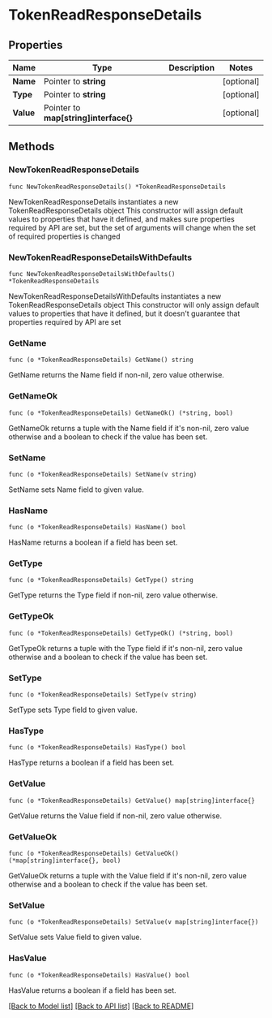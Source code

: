 # TokenReadResponseDetails

## Properties

Name | Type | Description | Notes
------------ | ------------- | ------------- | -------------
**Name** | Pointer to **string** |  | [optional] 
**Type** | Pointer to **string** |  | [optional] 
**Value** | Pointer to **map[string]interface{}** |  | [optional] 

## Methods

### NewTokenReadResponseDetails

`func NewTokenReadResponseDetails() *TokenReadResponseDetails`

NewTokenReadResponseDetails instantiates a new TokenReadResponseDetails object
This constructor will assign default values to properties that have it defined,
and makes sure properties required by API are set, but the set of arguments
will change when the set of required properties is changed

### NewTokenReadResponseDetailsWithDefaults

`func NewTokenReadResponseDetailsWithDefaults() *TokenReadResponseDetails`

NewTokenReadResponseDetailsWithDefaults instantiates a new TokenReadResponseDetails object
This constructor will only assign default values to properties that have it defined,
but it doesn't guarantee that properties required by API are set

### GetName

`func (o *TokenReadResponseDetails) GetName() string`

GetName returns the Name field if non-nil, zero value otherwise.

### GetNameOk

`func (o *TokenReadResponseDetails) GetNameOk() (*string, bool)`

GetNameOk returns a tuple with the Name field if it's non-nil, zero value otherwise
and a boolean to check if the value has been set.

### SetName

`func (o *TokenReadResponseDetails) SetName(v string)`

SetName sets Name field to given value.

### HasName

`func (o *TokenReadResponseDetails) HasName() bool`

HasName returns a boolean if a field has been set.

### GetType

`func (o *TokenReadResponseDetails) GetType() string`

GetType returns the Type field if non-nil, zero value otherwise.

### GetTypeOk

`func (o *TokenReadResponseDetails) GetTypeOk() (*string, bool)`

GetTypeOk returns a tuple with the Type field if it's non-nil, zero value otherwise
and a boolean to check if the value has been set.

### SetType

`func (o *TokenReadResponseDetails) SetType(v string)`

SetType sets Type field to given value.

### HasType

`func (o *TokenReadResponseDetails) HasType() bool`

HasType returns a boolean if a field has been set.

### GetValue

`func (o *TokenReadResponseDetails) GetValue() map[string]interface{}`

GetValue returns the Value field if non-nil, zero value otherwise.

### GetValueOk

`func (o *TokenReadResponseDetails) GetValueOk() (*map[string]interface{}, bool)`

GetValueOk returns a tuple with the Value field if it's non-nil, zero value otherwise
and a boolean to check if the value has been set.

### SetValue

`func (o *TokenReadResponseDetails) SetValue(v map[string]interface{})`

SetValue sets Value field to given value.

### HasValue

`func (o *TokenReadResponseDetails) HasValue() bool`

HasValue returns a boolean if a field has been set.


[[Back to Model list]](../README.md#documentation-for-models) [[Back to API list]](../README.md#documentation-for-api-endpoints) [[Back to README]](../README.md)


